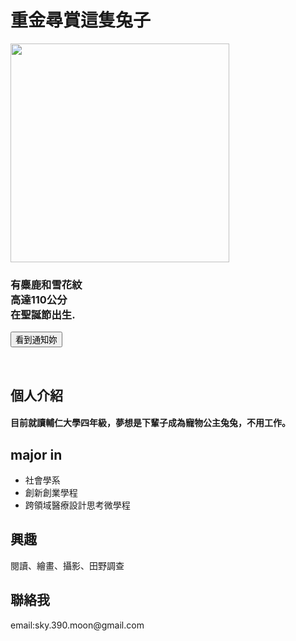 <html>
<head>
<script src="https://ajax.googleapis.com/ajax/libs/jquery/3.5.1/jquery.min.js"></script>
<script>
$(document).ready(function(){
  $("button").click(function(){
    $("h3").hide();
  });
});
</script>
</head>
<body>

<h1>重金尋賞這隻兔子</h1>
<img src="https://i.imgur.com/R8HA6MU.jpg" width="350"><br>
<h3>有麋鹿和雪花紋<br>
高達110公分<br>
在聖誕節出生.</h3>

<button>看到通知妳</button>
  
<br>
  
<h2>個人介紹</h2>
<h4>目前就讀輔仁大學四年級，夢想是下輩子成為寵物公主兔兔，不用工作。</h4>

<h2>major in</h2>
<ul>
  <li>社會學系</li>
  <li>創新創業學程</li>
  <li>跨領域醫療設計思考微學程</li>
</ul>

<h2>興趣</h2>
<p>閱讀、繪畫、攝影、田野調查</p>

<h2>聯絡我</h2>
<p>email:sky.390.moon@gmail.com</p>
  </body>
